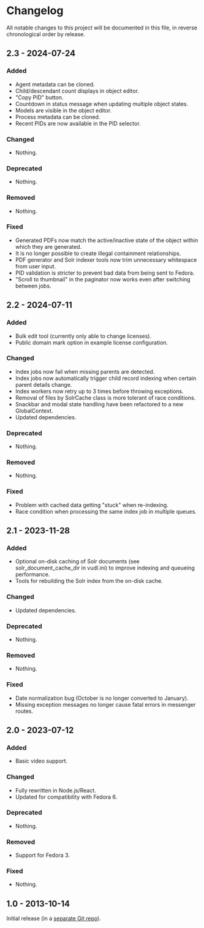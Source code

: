 # Changelog

All notable changes to this project will be documented in this file, in reverse chronological order by release.

## 2.3 - 2024-07-24

### Added

- Agent metadata can be cloned.
- Child/descendant count displays in object editor.
- "Copy PID" button.
- Countdown in status message when updating multiple object states.
- Models are visible in the object editor.
- Process metadata can be cloned.
- Recent PIDs are now available in the PID selector.

### Changed

- Nothing.

### Deprecated

- Nothing.

### Removed

- Nothing.

### Fixed

- Generated PDFs now match the active/inactive state of the object within which they are generated.
- It is no longer possible to create illegal containment relationships.
- PDF generator and Solr indexer tools now trim unnecessary whitespace from user input.
- PID validation is stricter to prevent bad data from being sent to Fedora.
- "Scroll to thumbnail" in the paginator now works even after switching between jobs.

## 2.2 - 2024-07-11

### Added

- Bulk edit tool (currently only able to change licenses).
- Public domain mark option in example license configuration.

### Changed

- Index jobs now fail when missing parents are detected.
- Index jobs now automatically trigger child record indexing when certain parent details change.
- Index workers now retry up to 3 times before throwing exceptions.
- Removal of files by SolrCache class is more tolerant of race conditions.
- Snackbar and modal state handling have been refactored to a new GlobalContext.
- Updated dependencies.

### Deprecated

- Nothing.

### Removed

- Nothing.

### Fixed

- Problem with cached data getting "stuck" when re-indexing.
- Race condition when processing the same index job in multiple queues.

## 2.1 - 2023-11-28

### Added

- Optional on-disk caching of Solr documents (see solr_document_cache_dir in vudl.ini) to improve indexing and queueing performance.
- Tools for rebuilding the Solr index from the on-disk cache.

### Changed

- Updated dependencies.

### Deprecated

- Nothing.

### Removed

- Nothing.

### Fixed

- Date normalization bug (October is no longer converted to January).
- Missing exception messages no longer cause fatal errors in messenger routes.

## 2.0 - 2023-07-12

### Added

- Basic video support.

### Changed

- Fully rewritten in Node.js/React.
- Updated for compatibility with Fedora 6.

### Deprecated

- Nothing.

### Removed

- Support for Fedora 3.

### Fixed

- Nothing.

## 1.0 - 2013-10-14

Initial release (in a [separate Git repo](https://github.com/vufind-org/vudl)).
